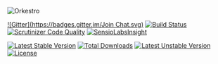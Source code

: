 ![Orkestro](https://cloud.githubusercontent.com/assets/4798469/5443009/2f6147c2-84af-11e4-8f1e-f64de2e5d56f.png)

[![Gitter](https://badges.gitter.im/Join Chat.svg)](https://gitter.im/Orkestro/Orkestro?utm_source=badge&utm_medium=badge&utm_campaign=pr-badge&utm_content=badge)
[![Build Status](https://travis-ci.org/Orkestro/Orkestro.svg?branch=master)](https://travis-ci.org/Orkestro/Orkestro)
[![Scrutinizer Code Quality](https://scrutinizer-ci.com/g/Orkestro/Orkestro/badges/quality-score.png?b=master)](https://scrutinizer-ci.com/g/Orkestro/Orkestro/?branch=master)
[![SensioLabsInsight](https://insight.sensiolabs.com/projects/36c681fe-5e70-4704-8be5-debe642cd5d3/mini.png)](https://insight.sensiolabs.com/projects/36c681fe-5e70-4704-8be5-debe642cd5d3)

[![Latest Stable Version](https://poser.pugx.org/orkestro/orkestro/v/stable.svg)](https://packagist.org/packages/orkestro/orkestro) [![Total Downloads](https://poser.pugx.org/orkestro/orkestro/downloads.svg)](https://packagist.org/packages/orkestro/orkestro) [![Latest Unstable Version](https://poser.pugx.org/orkestro/orkestro/v/unstable.svg)](https://packagist.org/packages/orkestro/orkestro) [![License](https://poser.pugx.org/orkestro/orkestro/license.svg)](https://packagist.org/packages/orkestro/orkestro)

